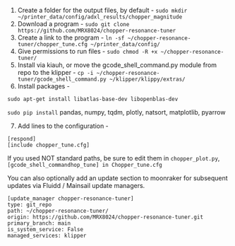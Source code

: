 1. Create a folder for the output files, by default - `sudo mkdir ~/printer_data/config/adxl_results/chopper_magnitude`
2. Download a program - `sudo git clone https://github.com/MRX8024/chopper-resonance-tuner`
3. Create a link to the program - `ln -sf ~/chopper-resonance-tuner/chopper_tune.cfg ~/printer_data/config/`
4. Give permissions to run files - `sudo chmod -R +x ~/chopper-resonance-tuner/`
5. Install via kiauh, or move the gcode_shell_command.py module from repo to the klipper - `cp -i ~/chopper-resonance-tuner/gcode_shell_command.py ~/klipper/klippy/extras/`
6. Install packages -

``` sudo apt-get install libatlas-base-dev libopenblas-dev ```

``` sudo pip install ``` pandas, numpy, tqdm, plotly, natsort, matplotlib, pyarrow

7. Add lines to the configuration -
```
[respond]
[include chopper_tune.cfg]
```
If you used NOT standard paths, be sure to edit them in `chopper_plot.py`, `[gcode_shell_commandhop_tune] in Chopper_tune.cfg`

You can also optionally add an update section to moonraker for subsequent updates via Fluidd / Mainsail update managers.
```
[update_manager chopper-resonance-tuner]
type: git_repo
path: ~/chopper-resonance-tuner/
origin: https://github.com/MRX8024/chopper-resonance-tuner.git
primary_branch: main
is_system_service: False
managed_services: klipper
```